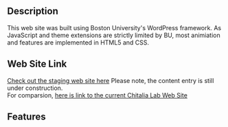 ## Description

This web site was built using Boston University's WordPress framework.  As JavaScript and theme extensions are strictly limited by BU, most animiation and features are implemented in HTML5 and CSS.

## Web Site Link
 [Check out the staging web site here](http://sites-staging.bu.edu/chitalialab/)    Please note, the content entry is still under construction.  
 For comparsion, [here is link to the current Chitalia Lab Web Site](http://sites.bu.edu/chitalialab/)
 

## Features
